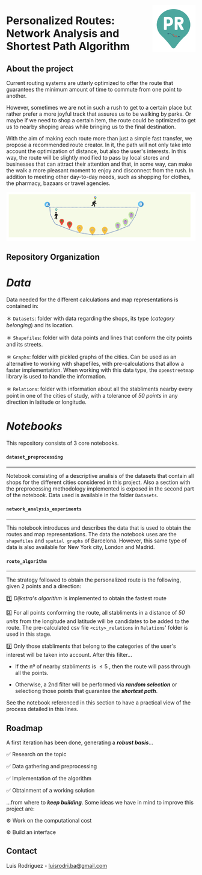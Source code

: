 <a><img src="Images/Personalized_Routes_1.png" width="115" height="125" align="right" /></a>


# Personalized Routes: Network Analysis and Shortest Path Algorithm

## About the project

Current routing systems are utterly optimized to offer the route that guarantees the minimum amount of time to commute from one point to another.

However, sometimes we are not in such a rush to get to a certain place but rather prefer a more joyful track that assures us to be walking by parks. Or maybe if we need to shop a certain item, the route could be optimized to get us to nearby shoping areas while bringing us to the final destination.

With the aim of making each route more than just a simple fast transfer, we propose a recommended route creator. In it, the path will not only take into account the optimization of distance, but also the user's interests. In this way, the route will be slightly modified to pass by local stores and businesses that can attract their attention and that, in some way, can make the walk a more pleasant moment to enjoy and disconnect from the rush. In addition to meeting other day-to-day needs, such as shopping for clothes, the pharmacy, bazaars or travel agencies.

<a><img src="Images/Personalized_Routes_3.png" align="center" /></a>

## Repository Organization

# _Data_

Data needed for the different calculations and map representations is contained in: 

＊ `Datasets`: folder with data regarding the shops, its type (_category belonging_) and its location.

＊ `Shapefiles`: folder with data points and lines that conform the city points and its streets.

＊ `Graphs`:  folder with pickled graphs of the cities. Can be used as an alternative to working with shapefiles, with pre-calculations that allow a faster implementation. When working with this data type, the `openstreetmap` library is used to handle the information.

＊ `Relations`: folder with information about all the stabliments nearby every point in one of the cities of study, with a tolerance of _50 points_ in any direction in latitude or longitude.





# _Notebooks_

This repository consists of 3 core notebooks.

#### `dataset_preprocessing`
-------------------------

Notebook consisting of a descriptive analisis of the datasets that contain all shops for the different cities considered in this project. Also a section with the preprocessing methodology implemented is exposed in the second part of the notebook. Data used is available in the folder `Datasets`.


#### `network_analysis_experiments`
-------------------------

This notebook introduces and describes the data that is used to obtain the routes and map representations. The data the notebook uses are the `shapefiles` and `spatial graphs` of Barcelona. However, this same type of data is also available for New York city, London and Madrid. 


#### `route_algorithm`
-------------------------

The strategy followed to obtain the personalized route is the following, given 2 points and a direction:

1️⃣  _Dijkstra's algorithm_ is implemented to obtain the fastest route

2️⃣  For all points conforming the route, all stabliments in a distance of _50 units_ from the longitude and latitude will be candidates to be added to the route. The pre-calculated csv file `<city>_relations` in `Relations`' folder is used in this stage.

3️⃣  Only those stabliments that belong to the categories of the user's interest  will be taken into account. After this filter... 

* If the nº of nearby stabliments is $\leq 5$ , then the route will pass through all the points.

* Otherwise, a 2nd filter will be performed via _**random selection**_ or selectiong those points that guarantee the _**shortest path**_.

See the notebook referenced in this section to have a practical view of the process detailed in this lines.

## Roadmap

A first iteration has been done, generating a _**robust basis**_... 

✅ Research on the topic

✅ Data gathering and preprocessing

✅ Implementation of the algorithm

✅ Obtainment of a working solution

...from where to _**keep building**_. Some ideas we have in mind to improve this project are:

⚙️ Work on the computational cost

⚙️ Build an interface


## Contact 

Luis Rodriguez - luisrodri.ba@gmail.com